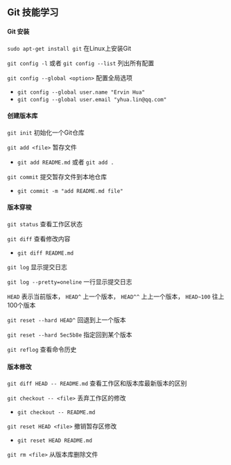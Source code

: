 ## Git 技能学习

#### Git 安装

`sudo apt-get install git` 在Linux上安装Git

`git config -l` 或者 `git config --list` 列出所有配置

`git config --global <option>` 配置全局选项

 - `git config --global user.name "Ervin Hua"`
 - `git config --global user.email "yhua.lin@qq.com"`


#### 创建版本库

`git init` 初始化一个Git仓库

`git add <file>` 暂存文件

 - `git add README.md` 或者 `git add .` 

`git commit` 提交暂存文件到本地仓库

 - `git commit -m "add README.md file"`

#### 版本穿梭

`git status` 查看工作区状态

`git diff` 查看修改内容

 - `git diff README.md`
 
`git log` 显示提交日志

`git log --pretty=oneline` 一行显示提交日志

`HEAD` 表示当前版本， `HEAD^` 上一个版本， `HEAD^^` 上上一个版本， `HEAD~100` 往上100个版本

`git reset --hard HEAD^` 回退到上一个版本

`git reset --hard 5ec5b8e` 指定回到某个版本

`git reflog` 查看命令历史

#### 版本修改

`git diff HEAD -- README.md` 查看工作区和版本库最新版本的区别

`git checkout -- <file>` 丢弃工作区的修改

 - `git checkout -- README.md`

`git reset HEAD <file>` 撤销暂存区修改

 - `git reset HEAD README.md`

`git rm <file>` 从版本库删除文件
